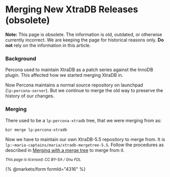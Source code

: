 # Merging New XtraDB Releases (obsolete)

**Note:** This page is obsolete. The information is old, outdated, or otherwise currently incorrect. We are keeping the page for historical reasons only. **Do not** rely on the information in this article.

### Background

Percona used to maintain XtraDB as a patch series against the InnoDB plugin. This affected how we started merging XtraDB in.

Now Percona maintains a normal source repository on launchpad (`lp:percona-server`). But we continue to merge the old way to preserve the history of our changes.

### Merging

There used to be a `lp:percona-xtradb` tree, that we were merging from as:

```
bzr merge lp:percona-xtradb
```

Now we have to maintain our own XtraDB-5.5 repository to merge from. It is `lp:~maria-captains/maria/xtradb-mergetree-5.5`. Follow the procedures as described in [Merging with a merge tree](merging-with-a-merge-tree.md) to merge from it.

<sub>_This page is licensed: CC BY-SA / Gnu FDL_</sub>

{% @marketo/form formId="4316" %}
